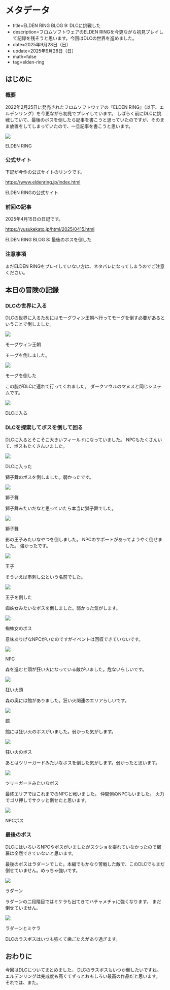 # メタデータ
- title=ELDEN RING BLOG 9: DLCに挑戦した
- description=フロムソフトウェアのELDEN RINGを今更ながら初見プレイして記録を残そうと思います。今回はDLCの世界を進めました。
- date=2025年9月28日（日）
- update=2025年9月28日（日）
- math=false
- tag=elden-ring

## はじめに

### 概要

2022年2月25日に発売されたフロムソフトウェアの『ELDEN RING』（以下、エルデンリング）を今更ながら初見でプレイしています。
しばらく前にDLCに挑戦していて、最後のボスを倒したら記事を書こうと思っていたのですが、そのまま放置をしてしまっていたので、一旦記事を書こうと思います。

![](../../images/2025/20250310_01.jpg)

ELDEN RING

### 公式サイト

下記が今作の公式サイトのリンクです。

https://www.eldenring.jp/index.html

ELDEN RINGの公式サイト

### 前回の記事

2025年4月15日の日記です。

https://yusukekato.jp/html/2025/0415.html

ELDEN RING BLOG 8: 最後のボスを倒した

### 注意事項

まだELDEN RINGをプレイしていない方は、ネタバレになってしまうのでご注意ください。

## 本日の冒険の記録

### DLCの世界に入る

DLCの世界に入るためにはモーグウィン王朝へ行ってモーグを倒す必要があるということで倒しました。

![](../../images/2025/20250928_01.png)

モーグウィン王朝

モーグを倒しました。

![](../../images/2025/20250928_02.png)

モーグを倒した

この腕がDLCに連れて行ってくれました。
ダークソウルのマヌスと同じシステムです。

![](../../images/2025/20250928_03.png)

DLCに入る

### DLCを探索してボスを倒して回る

DLCに入るとそこそこ大きいフィールドになっていました。
NPCもたくさんいて、ボスもたくさんいました。

![](../../images/2025/20250928_04.png)

DLCに入った

獅子舞のボスを倒しました。弱かったです。

![](../../images/2025/20250928_05.png)

獅子舞

獅子舞みたいだなと思っていたら本当に獅子舞でした。

![](../../images/2025/20250928_06.png)

獅子舞

影の王子みたいなやつを倒しました。
NPCのサポートがあってようやく倒せました。
強かったです。

![](../../images/2025/20250928_07.png)

王子

そういえば串刺し公という名前でした。

![](../../images/2025/20250928_08.png)

王子を倒した

蜘蛛女みたいなボスを倒しました。弱かった気がします。

![](../../images/2025/20250928_09.png)

蜘蛛女のボス

意味ありげなNPCがいたのですがイベントは回収できていないです。

![](../../images/2025/20250928_10.png)

NPC

森を進むと頭が狂い火になっている敵がいました。危ないらしいです。

![](../../images/2025/20250928_11.png)

狂い火頭

森の奥には館がありました。狂い火関連のエリアらしいです。

![](../../images/2025/20250928_12.png)

館

館には狂い火のボスがいました。弱かった気がします。

![](../../images/2025/20250928_13.png)

狂い火のボス

あとはツリーガードみたいなボスを倒した気がします。弱かったと思います。

![](../../images/2025/20250928_14.png)

ツリーガードみたいなボス

最終エリアではこれまでのNPCと戦いました。
仲間側のNPCもいました。
火力でゴリ押しでサクッと倒せたと思います。

![](../../images/2025/20250928_15.png)

NPCボス

### 最後のボス

DLCにはいろいろNPCやボスがいましたがスクショを撮れていなかったので網羅は全然できていないと思います。

最後のボスはラダーンでした。本編でもかなり苦戦した敵で、このDLCでもまだ倒せていません。めっちゃ強いです。

![](../../images/2025/20250928_16.png)

ラダーン

ラダーンの二段階目ではミケラも出てきてハチャメチャに強くなります。
まだ倒せていません。

![](../../images/2025/20250928_17.png)

ラダーンとミケラ

DLCのラスボスはいつも強くて歯ごたえがあり過ぎます。

## おわりに

今回はDLCについてまとめました。
DLCのラスボスもいつか倒したいですね。
エルデンリングは完成度も高くてずっとおもしろい最高の作品だと思います。
それでは、また。